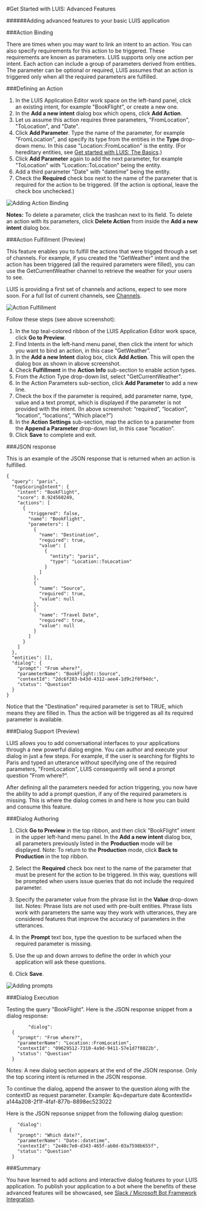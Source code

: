 <!-- NavPath: LUIS API
LinkLabel: Get Started With LUIS-Advanced
Url: LUIS-api/documentation/GetStartedWithLUIS-Advanced
Weight: 100 -->

#Get Started with LUIS: Advanced Features

######Adding advanced features to your basic LUIS application

###Action Binding

 There are times when you may want to link an intent to an action. You can also specify requirements for this action to be triggered. These requirements are known as parameters. LUIS supports only one action per intent. Each action can include a group of parameters derived from entities. The parameter can be optional or required, LUIS assumes that an action is triggered only when all the required parameters are fulfilled. 

###Defining an Action

1. In the LUIS Application Editor work space on the left-hand panel, click an existing intent, for example "BookFlight", or create a new one.
2. In the **Add a new intent** dialog box which opens, click **Add Action**.
3. Let us assume this action requires three parameters, "FromLocation", "ToLocation", and "Date".
4. Click **Add Parameter**. Type the name of the parameter, for example "FromLocation", and specify its type from the entities in the **Type** drop-down menu. In this case "Location::FromLocation" is the entity. (For hereditary entities, see [Get started with LUIS: The Basics](GetStartedLUIS-Basics.md).)
5. Click **Add Parameter** again to add the next parameter, for example "ToLocation" with "Location::ToLocation" being the entity.
6. Add a third parameter "Date" with "datetime" being the entity.
7. Check the **Required** check box next to the name of the parameter that is required for the action to be triggered. (If the action is optional, leave the check box unchecked.)

![Adding Action Binding](./Images/AddActionBinding.PNG)

**Notes:**
To delete a parameter, click the trashcan next to its field. To delete an action with its parameters, click **Delete Action** from inside the **Add a new intent** dialog box.

###Action Fulfillment (Preview)

This feature enables you to fulfill the actions that were trigged through a set of channels. For example, if you created the "GetWeather" intent and the action has been triggered (all the required parameters were filled), you can use the GetCurrentWeather channel to retrieve the weather for your users to see. 

LUIS is providing a first set of channels and actions, expect to see more soon. For a full list of current channels, see [Channels](Channels.md).

![Action Fulfillment](./Images/AddFulfillment2.PNG)

Follow these steps (see above screenshot): 

1. In the top teal-colored ribbon of the LUIS Application Editor work space, click **Go to Preview**.
2. Find Intents in the left-hand menu panel, then click the intent for which you want to bind an action, in this case “GetWeather”. 
2. In the **Add a new Intent** dialog box, click **Add Action**. This will open the dialog box as shown in above screenshot.
3. Check **Fulfillment** in the **Action Info** sub-section to enable action types.
4. From the Action Type drop-down list, select "GetCurrentWeather".
5. In the Action Parameters sub-section, click **Add Parameter** to add a new line.
6. Check the box if the parameter is required, add parameter name, type, value and a text prompt, which is displayed if the parameter is not provided with the intent. (In above screenshot: “required”, “location”, “location”, “locations”, “Which place?”) 
7. In the **Action Settings** sub-section, map the action to a parameter from the **Append a Parameter** drop-down list, in this case “location”.
8. Click **Save** to complete and exit.

###JSON response

This is an example of the JSON response that is returned when an action is fulfilled. 
```
{
  "query": "paris",
  "topScoringIntent": {
    "intent": "BookFlight",
    "score": 0.924560249,
    "actions": [
      {
        "triggered": false,
        "name": "BookFlight",
        "parameters": [
          {
            "name": "Destination",
            "required": true,
            "value": [
              {
                "entity": "paris",
                "type": "Location::ToLocation"
              }
            ]
          },
          {
            "name": "Source",
            "required": true,
            "value": null
          },
          {
            "name": "Travel Date",
            "required": true,
            "value": null
          }
        ]
      }
    ]
  },
  "entities": [],
  "dialog": {
    "prompt": "From where?",
    "parameterName": "BookFlight::Source",
    "contextId": "2dc6f283-b43d-4312-aee4-1d9c2f0f94dc",
    "status": "Question"
  }
}

```
Notice that the "Destination" required parameter is set to TRUE, which means they are filled in. Thus the action will be triggered as all its required parameter is available.

###Dialog Support (Preview)

LUIS allows you to add conversational interfaces to your applications through a new powerful dialog engine. You can author and execute your dialog in just a few steps. For example, if the user is searching for flights to Paris and typed an utterance without specifying one of the required parameters, "FromLocation", LUIS consequently will send a prompt question "From where?". 

After defining all the parameters needed for action triggering, you now have the ability to add a prompt question, if any of the required parameters is missing. This is where the dialog comes in and here is how you can build and consume this feature. 

###Dialog Authoring

1. Click **Go to Preview** in the top ribbon, and then click "BookFlight" intent in the upper left-hand menu panel. In the **Add a new intent** dialog box, all parameters previously listed in the **Production** mode will be displayed. Note: To return to the **Production** mode, click **Back to Production** in the top ribbon. 
2. Select the **Required** check box next to the name of the parameter that must be present for the action to be triggered. In this way, questions will be prompted when users issue queries that do not include the required parameter. 
3. Specify the parameter value from the phrase list in the **Value** drop-down list.
 Notes: Phrase lists are not used with pre-built entities.
Phrase lists work with parameters the same way they work with utterances, they are considered features that improve the accuracy of parameters in the utterances. 

4. In the **Prompt** text box, type the question to be surfaced when the required parameter is missing. 
5. Use the up and down arrows to define the order in which your application will ask these questions. 
6. Click **Save**. 

![Adding prompts](./Images/AddingPrompts.PNG)

###Dialog Execution

Testing the query "BookFlight". Here is the JSON response snippet from a dialog response: 

```
        "dialog": 
  {
    "prompt": "From where?",
    "parameterName": "Location::FromLocation",
    "contextId": "09629512-7310-4a9d-9411-57e1d7f8022b",
    "status": "Question"
  }
```
Notes: 
A new dialog section appears at the end of the JSON response. Only the top scoring intent is returned in the JSON response.

To continue the dialog, append the answer to the question along with the contextID as request parameter. Example: &q=departure date &contextId= a144a208-2f1f-4faf-877b-8898ec523022 

Here is the JSON repsonse snippet from the following dialog question: 
```
    "dialog":  
 {
    "prompt": "Which date?",
    "parameterName": "Date::datetime",
    "contextId": "2e48c7e0-d343-465f-ab0d-03a7598b655f",
    "status": "Question"
  }
```
###Summary

You have learned to add actions and interactive dialog features to your LUIS application. To publish your application to a bot where the benefits of these advanced features will be showcased, see [Slack / Microsoft Bot Framework Integration](PublishingToBot.md).

